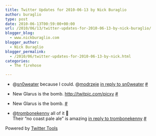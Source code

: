 ```yaml
---
title: Twitter Updates for 2010-06-13 by Nick Buraglio
author: buraglio
type: post
date: 2010-06-13T00:59:00+00:00
url: /2010/06/13/twitter-updates-for-2010-06-13-by-nick-buraglio/
blogger_blog:
  - www.nickburaglio.com
blogger_author:
  - Nick Buraglio
blogger_permalink:
  - /2010/06/twitter-updates-for-2010-06-13-by-nick.html
categories:
  - The firehose

---
```

</p> 

  * @[sn0weater][1] because I could. @[modrzeje][2] [in reply to sn0weater][3] [#][4] 


  * New Glarus is the bomb. <a href="http://twitpic.com/picxy" rel="nofollow">http://twitpic.com/picxy</a> [#][5] 


  * New Glarus is the bomb. [#][6] 


  * @[trombonekenny][7] all of it 🙂  
    Their &#8220;no coast pale ale&#8221; is amazing [in reply to trombonekenny][8] [#][9] 
</ul> 



Powered by [Twitter Tools][10]

 [1]: http://twitter.com/sn0weater
 [2]: http://twitter.com/modrzeje
 [3]: http://twitter.com/sn0weater/statuses/15998954171
 [4]: http://twitter.com/buraglio/statuses/16017868727
 [5]: http://twitter.com/buraglio/statuses/16043625794
 [6]: http://twitter.com/buraglio/statuses/16044387569
 [7]: http://twitter.com/trombonekenny
 [8]: http://twitter.com/trombonekenny/statuses/16046269919
 [9]: http://twitter.com/buraglio/statuses/16047768482
 [10]: http://alexking.org/projects/wordpress